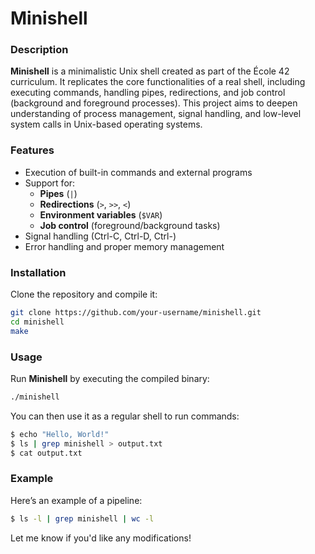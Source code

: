 # Minishell

### Description
**Minishell** is a minimalistic Unix shell created as part of the École 42 curriculum. It replicates the core functionalities of a real shell, including executing commands, handling pipes, redirections, and job control (background and foreground processes). This project aims to deepen understanding of process management, signal handling, and low-level system calls in Unix-based operating systems.

### Features
- Execution of built-in commands and external programs
- Support for:
  - **Pipes** (`|`)
  - **Redirections** (`>`, `>>`, `<`)
  - **Environment variables** (`$VAR`)
  - **Job control** (foreground/background tasks)
- Signal handling (Ctrl-C, Ctrl-D, Ctrl-\)
- Error handling and proper memory management

### Installation
Clone the repository and compile it:

```bash
git clone https://github.com/your-username/minishell.git
cd minishell
make
```

### Usage
Run **Minishell** by executing the compiled binary:

```bash
./minishell
```

You can then use it as a regular shell to run commands:

```bash
$ echo "Hello, World!"
$ ls | grep minishell > output.txt
$ cat output.txt
```

### Example
Here’s an example of a pipeline:

```bash
$ ls -l | grep minishell | wc -l
```

Let me know if you'd like any modifications!
